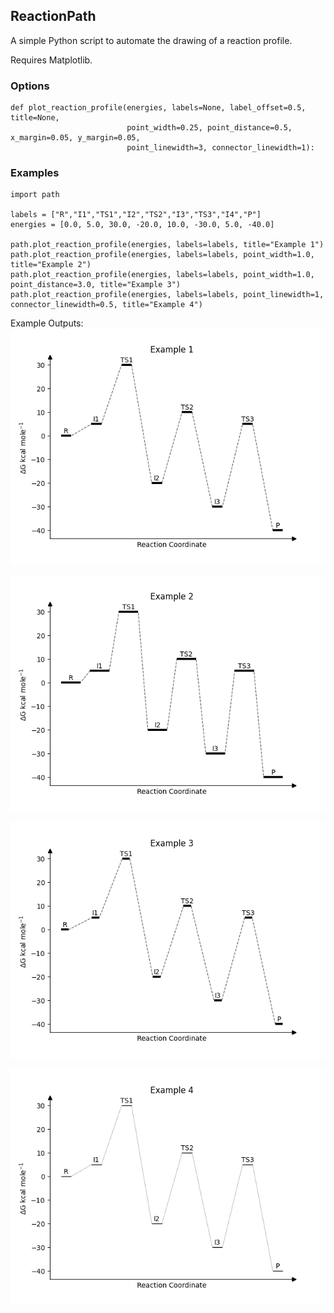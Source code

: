 ## ReactionPath
A simple Python script to automate the drawing of a reaction profile.

Requires Matplotlib.

### Options
```
def plot_reaction_profile(energies, labels=None, label_offset=0.5, title=None, 
                          point_width=0.25, point_distance=0.5, x_margin=0.05, y_margin=0.05,
                          point_linewidth=3, connector_linewidth=1):
```

### Examples
```
import path

labels = ["R","I1","TS1","I2","TS2","I3","TS3","I4","P"]
energies = [0.0, 5.0, 30.0, -20.0, 10.0, -30.0, 5.0, -40.0]

path.plot_reaction_profile(energies, labels=labels, title="Example 1")
path.plot_reaction_profile(energies, labels=labels, point_width=1.0, title="Example 2")
path.plot_reaction_profile(energies, labels=labels, point_width=1.0, point_distance=3.0, title="Example 3")
path.plot_reaction_profile(energies, labels=labels, point_linewidth=1, connector_linewidth=0.5, title="Example 4")

```

Example Outputs:
![Example Plot](example1.png)

![Example Plot](example2.png)

![Example Plot](example3.png)

![Example Plot](example4.png)
